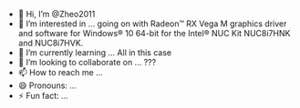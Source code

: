 - 👋 Hi, I’m @Zheo2011
- 👀 I’m interested in ... going on with Radeon™ RX Vega M graphics driver and software for Windows® 10 64-bit for the Intel® NUC Kit NUC8i7HNK and NUC8i7HVK.
- 🌱 I’m currently learning ... All in this case
- 💞️ I’m looking to collaborate on ... ???
- 📫 How to reach me ...
- 😄 Pronouns: ...
- ⚡ Fun fact: ... 

<!---
Zheo2011/Zheo2011 is a ✨ special ✨ repository because its `README.md` (this file) appears on your GitHub profile.
You can click the Preview link to take a look at your changes.
--->
